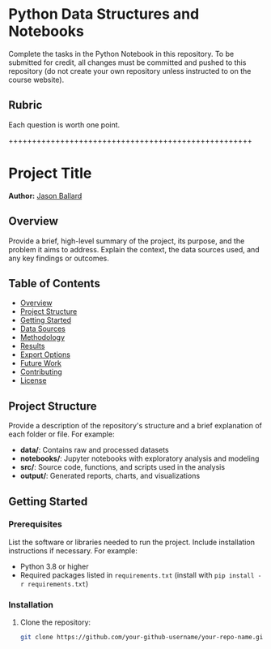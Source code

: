 # Python Data Structures and Notebooks

Complete the tasks in the Python Notebook in this repository.
To be submitted for credit, all changes must be committed and pushed to this repository (do not create your own repository unless instructed to on the course website).

## Rubric

Each question is worth one point.

++++++++++++++++++++++++++++++++++++++++++++++++++++

# Project Title

**Author:** [Jason Ballard](https://github.com/your-github-username)

## Overview
Provide a brief, high-level summary of the project, its purpose, and the problem it aims to address. Explain the context, the data sources used, and any key findings or outcomes. 

## Table of Contents
- [Overview](#overview)
- [Project Structure](#project-structure)
- [Getting Started](#getting-started)
- [Data Sources](#data-sources)
- [Methodology](#methodology)
- [Results](#results)
- [Export Options](#export-options)
- [Future Work](#future-work)
- [Contributing](#contributing)
- [License](#license)

## Project Structure
Provide a description of the repository's structure and a brief explanation of each folder or file. For example:
- **data/**: Contains raw and processed datasets
- **notebooks/**: Jupyter notebooks with exploratory analysis and modeling
- **src/**: Source code, functions, and scripts used in the analysis
- **output/**: Generated reports, charts, and visualizations

## Getting Started
### Prerequisites
List the software or libraries needed to run the project. Include installation instructions if necessary. For example:

- Python 3.8 or higher
- Required packages listed in `requirements.txt` (install with `pip install -r requirements.txt`)

### Installation
1. Clone the repository:
   ```bash
   git clone https://github.com/your-github-username/your-repo-name.git


